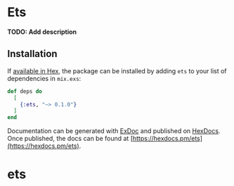 # Ets

**TODO: Add description**

## Installation

If [available in Hex](https://hex.pm/docs/publish), the package can be installed
by adding `ets` to your list of dependencies in `mix.exs`:

```elixir
def deps do
  [
    {:ets, "~> 0.1.0"}
  ]
end
```

Documentation can be generated with [ExDoc](https://github.com/elixir-lang/ex_doc)
and published on [HexDocs](https://hexdocs.pm). Once published, the docs can
be found at [https://hexdocs.pm/ets](https://hexdocs.pm/ets).

# ets
